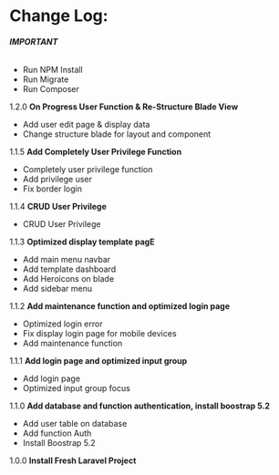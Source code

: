 # **Change Log:**

###### **IMPORTANT**
- Run NPM Install
- Run Migrate
- Run Composer

1.2.0 **On Progress User Function & Re-Structure Blade View**
- Add user edit page & display data
- Change structure blade for layout and component

1.1.5 **Add Completely User Privilege Function**
- Completely user privilege function
- Add privilege user
- Fix border login

1.1.4 **CRUD User Privilege**
- CRUD User Privilege

1.1.3 **Optimized display template pagE**
- Add main menu navbar
- Add template dashboard
- Add Heroicons on blade 
- Add sidebar menu

1.1.2 **Add maintenance function and optimized login page**
- Optimized login error
- Fix display login page for mobile devices
- Add maintenance function

1.1.1 **Add login page and optimized input group**
- Add login page
- Optimized input group focus

1.1.0 **Add database and function authentication, install boostrap 5.2**
- Add user table on database
- Add function Auth
- Install Boostrap 5.2
  
1.0.0 **Install Fresh Laravel Project**
